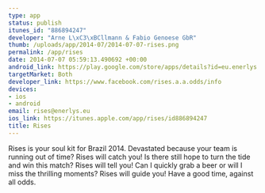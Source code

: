 ```yaml
--- 
type: app
status: publish
itunes_id: "886894247"
developer: "Arne L\xC3\xBCllmann & Fabio Genoese GbR"
thumb: /uploads/app/2014-07/2014-07-07-rises.png
permalink: /app/rises
date: 2014-07-07 05:59:13.490692 +00:00
android_link: https://play.google.com/store/apps/details?id=eu.enerlys.rises
targetMarket: Both
developer_link: https://www.facebook.com/rises.a.a.odds/info
devices: 
- ios
- android
email: rises@enerlys.eu
ios_link: https://itunes.apple.com/app/rises/id886894247
title: Rises
---
```


Rises is your soul kit for Brazil 2014. Devastated because your team is running out of time? Rises will catch you! Is there still hope to turn the tide and win this match? Rises will tell you! Can I quickly grab a beer or will I miss the thrilling moments? Rises will guide you! Have a good time, against all odds.
